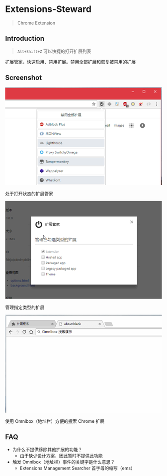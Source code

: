 # Extensions-Steward

> Chrome Extension

## Introduction

> `Alt+Shift+Z` 可以快捷的打开扩展列表

扩展管家，快速启用、禁用扩展。禁用全部扩展和恢复被禁用的扩展


## Screenshot

![management](screenshot/management.png)

处于打开状态的扩展管家

![options](screenshot/options.png)

管理指定类型的扩展

![omnibox-search](screenshot/omnibox-search.gif)

使用 Omnibox（地址栏）方便的搜索 Chrome 扩展


## FAQ

- 为什么不提供移除其他扩展的功能？
  + 由于缺少设计方案，因此暂时不提供此功能
- 触发 Omnibox（地址栏）事件的关键字是什么意思？
  + Extensions Management Searcher 首字母的缩写（ems）